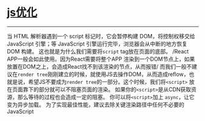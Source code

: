 # [js优化](./index.md)
***

当 HTML 解析器遇到一个 script 标记时，它会暂停构建 DOM，将控制权移交给 JavaScript 引擎；等 JavaScript 引擎运行完毕，浏览器会从中断的地方恢复 DOM 构建。
这也就是为什么我们需要将`script` tag放在页面的底部。
/React APP一般会如此使用。因为React需要将整个APP 渲染到一个DOM节点上，如果放置在DOM之上，会造成React找不到该渲染的节点，从而报错/
而我们一般不建议在`render tree`刚刚建立的时候，就使用JS去操作DOM，从而造成reflow，也就是说，希望JS不要成为`render tree`的一部分。这个时候，我们将`<script>` 放在页面靠下的部分就可以不阻塞页面的渲染。
如果你的`<script>`是从CDN获取资源，那么等待的过程也会造成一定的阻塞。
你可以将`<script>`加上 `async`，让它变为异步加载。
为了实现最佳性能，建议去除关键渲染路径中任何不必要的JavaScript